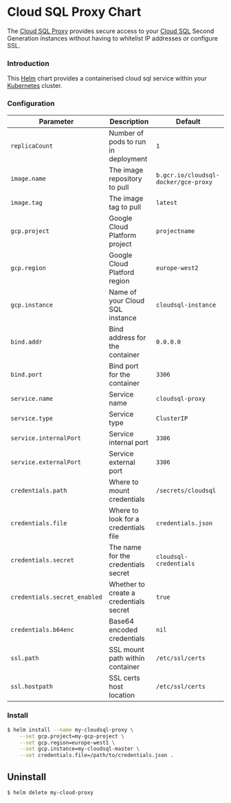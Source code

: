 Cloud SQL Proxy Chart
=====================

The [Cloud SQL Proxy](https://cloud.google.com/sql/docs/mysql/sql-proxy) provides secure access to your [Cloud SQL](https://cloud.google.com/sql/docs/) Second Generation instances without having to whitelist IP addresses or configure SSL.

### Introduction

This [Helm](https://helm.sh) chart provides a containerised cloud sql service within your [Kubernetes](https://kubernetes.io) cluster.

### Configuration

| Parameter                  | Description                            | Default                              |
|----------------------------|----------------------------------------|--------------------------------------|
`replicaCount`               | Number of pods to run in deployment    | `1`                                  |
`image.name`                 | The image repository to pull           | `b.gcr.io/cloudsql-docker/gce-proxy` |
`image.tag`                  | The image tag to pull                  | `latest`                             |
`gcp.project`                | Google Cloud Platform project          |  `projectname`                       | 
`gcp.region`                 | Google Cloud Platford region           |  `europe-west2`                      | 
`gcp.instance`               | Name of your Cloud SQL instance        | `cloudsql-instance`                  | 
`bind.addr`                  | Bind address for the container         | `0.0.0.0`                            |
`bind.port`                  | Bind port for the container            | `3306`                               | 
`service.name`               | Service name                           | `cloudsql-proxy`                     |
`service.type`               | Service type                           | `ClusterIP`                          |
`service.internalPort`       | Service internal port                  | `3306`                               |
`service.externalPort`       | Service external port                  |  `3306`                              |
`credentials.path`           | Where to mount credentials             | `/secrets/cloudsql`                  |
`credentials.file`           | Where to look for a credentials file   | `credentials.json`                   |
`credentials.secret`         | The name for the credentials secret    | `cloudsql-credentials`               |
`credentials.secret_enabled` | Whether to create a credentials secret | `true`                               |
`credentials.b64enc`         | Base64 encoded credentials             | `nil`                                |
`ssl.path`                   | SSL mount path within container        | `/etc/ssl/certs`                     | 
`ssl.hostpath`               | SSL certs host location                | `/etc/ssl/certs`                     |


### Install

```bash
$ helm install --name my-cloudsql-proxy \
    --set gcp.project=my-gcp-project \
    --set gcp.region=europe-west1 \
    --set gcp.instance=my-cloudsql-master \
    --set credentials.file=/path/to/credentials.json .
```

## Uninstall

```bash
$ helm delete my-cloud-proxy
```